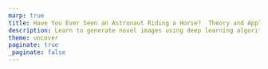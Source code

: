```yaml
---
marp: true
title: Have You Ever Seen an Astronaut Riding a Horse?  Theory and Application of Image Generation.
description: Learn to generate novel images using deep learning algorithms.
theme: uncover
paginate: true
_paginate: false
---
```

